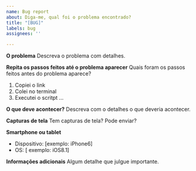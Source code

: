 ```yaml
---
name: Bug report
about: Diga-me, qual foi o problema encontrado?
title: "[BUG]"
labels: bug
assignees: ''

---
```


**O problema**
Descreva o problema com detalhes.

**Repita os passos feitos até o problema aparecer**
Quais foram os passos feitos antes do problema aparece?
1. Copiei o link
2. Colei no terminal
3. Executei o scritpt ...

**O que deve acontecer?**
Descreva com o detalhes o que deveria acontecer.

**Capturas de tela**
Tem capturas de tela? Pode enviar?

**Smartphone ou tablet**
 - Dispositivo: [exemplo: iPhone6]
 - OS: [ exemplo: iOS8.1]

**Informações adicionais**
Algum detalhe que julgue importante.
